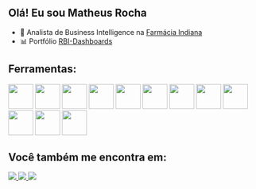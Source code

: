 ## Olá! Eu sou Matheus Rocha


- 💼 Analista de Business Intelligence na [Farmácia Indiana](https://www.farmaciaindiana.com.br/?srsltid=AfmBOooebsXSU-vMYzZZRVtNaXhGwPN7pK-uw5kBvm7LoYI8rPzJbpMD)
- 📊 Portfólio [RBI-Dashboards](https://sites.google.com/view/matheus-rocha-de-sousa-lima?usp=sharing)
  
  
## Ferramentas:
<div style="display: inline">
    <img width='50' height='50' src="https://cdn.jsdelivr.net/gh/devicons/devicon/icons/python/python-original.svg" />
    <img width='50' height='50' src="https://cdn.jsdelivr.net/gh/devicons/devicon@latest/icons/pandas/pandas-original.svg" />
    <img width='50' height='50' src="https://cdn.jsdelivr.net/gh/devicons/devicon@latest/icons/matplotlib/matplotlib-original.svg" />
    <img width='50' height='50' src="https://cdn.jsdelivr.net/gh/devicons/devicon@latest/icons/scikitlearn/scikitlearn-original.svg" />
    <img width='50' height='50' src="https://cdn.jsdelivr.net/gh/devicons/devicon@latest/icons/streamlit/streamlit-original.svg" />
    <img width='50' height='50' src="https://cdn.jsdelivr.net/gh/devicons/devicon@latest/icons/microsoftsqlserver/microsoftsqlserver-original.svg" />
    <img width='50' height='50' src="https://cdn.jsdelivr.net/gh/devicons/devicon@latest/icons/vscode/vscode-original.svg" />
    <img width='50' height='50' src="https://cdn.jsdelivr.net/gh/devicons/devicon@latest/icons/visualstudio/visualstudio-original.svg" />
    <img width='50' height='50' src="https://cdn.jsdelivr.net/gh/devicons/devicon@latest/icons/figma/figma-original.svg" />
    <img width='50' height='50' src="https://cdn.jsdelivr.net/gh/devicons/devicon@latest/icons/jupyter/jupyter-original-wordmark.svg" />
    <img width='50' height='50' src="https://cdn.jsdelivr.net/gh/devicons/devicon@latest/icons/numpy/numpy-original.svg" />
    <img width='50' height='50' src="https://cdn.jsdelivr.net/gh/devicons/devicon@latest/icons/plotly/plotly-original.svg" />
</div>
                              
          
## Você também me encontra em:
<a href="https://www.linkedin.com/in/matheus-rocha-de-sousa-lima-92174a231/">
    <img src="https://img.shields.io/badge/linkedin-%230077B5.svg?style=for-the-badge&logo=linkedin&logoColor=white" />
</a>

<a href="https://mail.google.com/mail/u/5/#inbox?compose=GTvVlcRzDDJBRNSWQjvBjPkZnNfbWwscVQnNnLXVwdpllFrKCCLlDkjDGPgpCsjFKzzbVlLctZzMR">
  <img src= "https://img.shields.io/badge/Gmail-D14836?style=for-the-badge&logo=gmail&logoColor=white" />
</a>

<a href="https://wa.me/qr/FSER2S7526VSN1">
  <img src= "https://img.shields.io/badge/WhatsApp-25D366?style=for-the-badge&logo=whatsapp&logoColor=white" />
</a>

      
  
          
          
